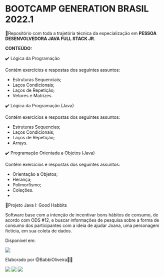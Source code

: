 # BOOTCAMP GENERATION BRASIL 2022.1

📁Repositório com toda a trajetória técnica da especialização em 
<b>PESSOA DESENVOLVEDORA JAVA FULL STACK JR</b>.

<b>CONTEÚDO:</b>

✔️ Lógica da Programação

Contém exercícios e respostas dos seguintes assuntos:

- Estruturas Sequenciais;
- Laços Condicionais;
- Laços de Repetição;
- Vetores e Matrizes.


✔️ Lógica da Programação (Java)

Contém exercícios e respostas dos seguintes assuntos:

- Estruturas Sequencias;
- Laços Condicionais;
- Laços de Repetição;
- Arrays.


✔️ Programação Orientada a Objetos (Java)

Contém exercícios e respostas dos seguintes assuntos:

- Orientação a Objetos;
- Herança;
- Polimorfismo;
- Coleções.
- 

🐇Projeto Java I: Good Habbits

Software base com a intenção de incentivar bons hábitos de consumo, de acordo com ODS #12, e buscar informações de pesquisa sobre a forma de consumo dos participantes com a ideia de ajudar Joana, uma personagem fictícia, em sua coleta de dados.

Disponível em: <div align="left">
<a href = "https://github.com/oliveirababbi/bons-habitos"><img src="https://img.shields.io/badge/GitHub-100000?style=for-the-badge&logo=github&logoColor=white" target="_blank"></a>
</div>

Elaborado por @BabbiOliveira🏳️‍🌈 
<div align="left">
  <a href="https://instagram.com/oliveirababbi" target="_blank"><img src="https://img.shields.io/badge/-Instagram-%23E4405F?style=for-the-badge&logo=instagram&logoColor=white" target="_blank"></a>
  <a href = "mailto:oliveirababbi@gmail.com"><img src="https://img.shields.io/badge/Gmail-D14836?style=for-the-badge&logo=gmail&logoColor=white" target="_blank"></a>
  <a href="https://www.linkedin.com/in/babboliveira" target="_blank"><img src="https://img.shields.io/badge/-LinkedIn-%230077B5?style=for-the-badge&logo=linkedin&logoColor=white" target="_blank"></a> 
</div>

